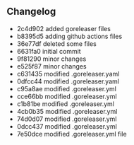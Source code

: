 ## Changelog
* 2c4d902 added goreleaser files
* b8395d5 adding github actions files
* 36e77df deleted some files
* 6631fa0 initial commit
* 9f81290 minor changes
* e525f87 minor changes
* c631435 modified .goreleaser.yaml
* 0dfcc44 modified .goreleaser.yaml
* c95a8ae modified .goreleaser.yml
* cce66bb modified .goreleaser.yml
* c1b81be modified .goreleaser.yml
* 4cb0b35 modified .goreleaser.yml
* 74d0d07 modified .goreleaser.yml
* 0dcc437 modified .goreleaser.yml
* 7e50dce modified .goreleaser.yml file
